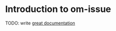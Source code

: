 # Introduction to om-issue

TODO: write [great documentation](http://jacobian.org/writing/great-documentation/what-to-write/)
